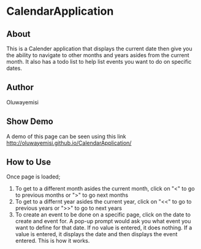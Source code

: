 # CalendarApplication

## About
 This is a Calender application that displays the current date then give you the ability to navigate to other months and years asides from the current month.
 It also has a todo list to help list events you want to do on specific dates.
 
 ## Author
 Oluwayemisi
 
 ## Show Demo
 A demo of this page can be seen using this link http://oluwayemisi.github.io/CalendarApplication/
 
 ## How to Use
 Once page is loaded;
 1. To get to a different month asides the current month, click on "<"  to go to previous months or ">" to go next months
 2. To get to a differnt year asides the current year, click on "<<" to go to previous years or ">>" to go to next years
 3. To create an event to be done on a specific page, click on the date to create and event for. A pop-up prompt would ask you what event you want to define for that date. If no value is entered, it does nothing. If a value is entered, it displays the date and then displays the event entered.
   This is how it works.
